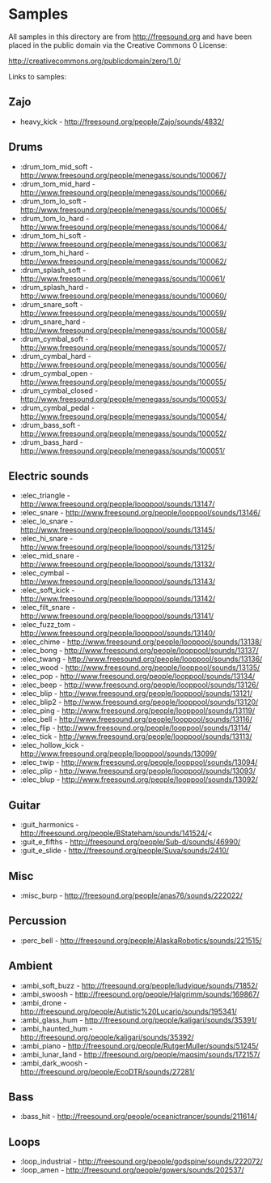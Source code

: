 # Samples

All samples in this directory are from http://freesound.org and have
been placed in the public domain via the Creative Commons 0 License:

http://creativecommons.org/publicdomain/zero/1.0/

Links to samples:

## Zajo

* heavy_kick - http://freesound.org/people/Zajo/sounds/4832/

## Drums

* :drum_tom_mid_soft - http://www.freesound.org/people/menegass/sounds/100067/
* :drum_tom_mid_hard - http://www.freesound.org/people/menegass/sounds/100066/
* :drum_tom_lo_soft - http://www.freesound.org/people/menegass/sounds/100065/
* :drum_tom_lo_hard - http://www.freesound.org/people/menegass/sounds/100064/
* :drum_tom_hi_soft - http://www.freesound.org/people/menegass/sounds/100063/
* :drum_tom_hi_hard - http://www.freesound.org/people/menegass/sounds/100062/
* :drum_splash_soft - http://www.freesound.org/people/menegass/sounds/100061/
* :drum_splash_hard - http://www.freesound.org/people/menegass/sounds/100060/
* :drum_snare_soft - http://www.freesound.org/people/menegass/sounds/100059/
* :drum_snare_hard - http://www.freesound.org/people/menegass/sounds/100058/
* :drum_cymbal_soft - http://www.freesound.org/people/menegass/sounds/100057/
* :drum_cymbal_hard - http://www.freesound.org/people/menegass/sounds/100056/
* :drum_cymbal_open - http://www.freesound.org/people/menegass/sounds/100055/
* :drum_cymbal_closed - http://www.freesound.org/people/menegass/sounds/100053/
* :drum_cymbal_pedal - http://www.freesound.org/people/menegass/sounds/100054/
* :drum_bass_soft - http://www.freesound.org/people/menegass/sounds/100052/
* :drum_bass_hard - http://www.freesound.org/people/menegass/sounds/100051/

## Electric sounds

* :elec_triangle - http://www.freesound.org/people/looppool/sounds/13147/
* :elec_snare - http://www.freesound.org/people/looppool/sounds/13146/
* :elec_lo_snare - http://www.freesound.org/people/looppool/sounds/13145/
* :elec_hi_snare - http://www.freesound.org/people/looppool/sounds/13125/
* :elec_mid_snare - http://www.freesound.org/people/looppool/sounds/13132/
* :elec_cymbal - http://www.freesound.org/people/looppool/sounds/13143/
* :elec_soft_kick - http://www.freesound.org/people/looppool/sounds/13142/
* :elec_filt_snare - http://www.freesound.org/people/looppool/sounds/13141/
* :elec_fuzz_tom - http://www.freesound.org/people/looppool/sounds/13140/
* :elec_chime - http://www.freesound.org/people/looppool/sounds/13138/
* :elec_bong - http://www.freesound.org/people/looppool/sounds/13137/
* :elec_twang - http://www.freesound.org/people/looppool/sounds/13136/
* :elec_wood - http://www.freesound.org/people/looppool/sounds/13135/
* :elec_pop - http://www.freesound.org/people/looppool/sounds/13134/
* :elec_beep - http://www.freesound.org/people/looppool/sounds/13126/
* :elec_blip - http://www.freesound.org/people/looppool/sounds/13121/
* :elec_blip2 - http://www.freesound.org/people/looppool/sounds/13120/
* :elec_ping - http://www.freesound.org/people/looppool/sounds/13119/
* :elec_bell - http://www.freesound.org/people/looppool/sounds/13116/
* :elec_flip - http://www.freesound.org/people/looppool/sounds/13114/
* :elec_tick - http://www.freesound.org/people/looppool/sounds/13113/
* :elec_hollow_kick - http://www.freesound.org/people/looppool/sounds/13099/
* :elec_twip - http://www.freesound.org/people/looppool/sounds/13094/
* :elec_plip - http://www.freesound.org/people/looppool/sounds/13093/
* :elec_blup - http://www.freesound.org/people/looppool/sounds/13092/

## Guitar

* :guit_harmonics - http://freesound.org/people/BStateham/sounds/141524/<
* :guit_e_fifths - http://freesound.org/people/Sub-d/sounds/46990/
* :guit_e_slide - http://freesound.org/people/Suva/sounds/2410/

## Misc

* :misc_burp - http://freesound.org/people/anas76/sounds/222022/

## Percussion

* :perc_bell - http://freesound.org/people/AlaskaRobotics/sounds/221515/

## Ambient

* :ambi_soft_buzz - http://freesound.org/people/ludvique/sounds/71852/
* :ambi_swoosh - http://freesound.org/people/Halgrimm/sounds/169867/
* :ambi_drone - http://freesound.org/people/Autistic%20Lucario/sounds/195341/
* :ambi_glass_hum - http://freesound.org/people/kaligari/sounds/35391/
* :ambi_haunted_hum - http://freesound.org/people/kaligari/sounds/35392/
* :ambi_piano - http://freesound.org/people/RutgerMuller/sounds/51245/
* :ambi_lunar_land - http://freesound.org/people/maqsim/sounds/172157/
* :ambi_dark_woosh - http://freesound.org/people/EcoDTR/sounds/27281/

## Bass

* :bass_hit - http://freesound.org/people/oceanictrancer/sounds/211614/


## Loops

* :loop_industrial - http://freesound.org/people/godspine/sounds/222072/
* :loop_amen - http://freesound.org/people/gowers/sounds/202537/

